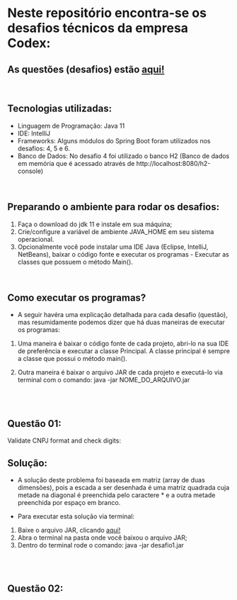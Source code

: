 # Neste repositório encontra-se os desafios técnicos da empresa Codex:

## As questões (desafios) estão [aqui!](https://github.com/RodrigoFranco91/Kaffa-codex/blob/master/Teste-Kaffa-1.10.pdf)

</br>

## Tecnologias utilizadas:

- Linguagem de Programação: Java 11
- IDE: IntelliJ
- Frameworks: Alguns módulos do Spring Boot foram utilizados nos desafios: 4, 5 e 6.
- Banco de Dados: No desafio 4 foi utilizado o banco H2 (Banco de dados em memória que é acessado através de  http://localhost:8080/h2-console)

</br>

## Preparando o ambiente para rodar os desafios:

1. Faça o download do jdk 11 e instale em sua máquina;
2. Crie/configure a variável de ambiente JAVA_HOME em seu sistema operacional.
3. Opcionalmente você pode instalar uma IDE Java (Eclipse, IntelliJ, NetBeans), baixar o código fonte e executar os programas - Executar as classes que possuem o método Main().

</br>

## Como executar os programas?

- A seguir havéra uma explicação detalhada para cada desafio (questão), mas resumidamente podemos dizer que há duas maneiras de executar os programas:

1. Uma maneira é baixar o código fonte de cada projeto, abri-lo na sua IDE de preferência e executar a classe Principal. A classe principal é sempre a classe que possui o método main().

2. Outra maneira é baixar o arquivo JAR de cada projeto e executá-lo via terminal com o comando: java -jar NOME_DO_ARQUIVO.jar

</br>
</br>

## Questão 01:

Validate CNPJ format and check digits:

## Solução:

- A solução deste problema foi baseada em matriz (array de duas dimensões), pois a escada a ser desenhada é uma matriz quadrada cuja metade na diagonal é preenchida pelo caractere * e a outra metade preenchida por espaço em branco.

- Para executar esta solução via terminal:

1. Baixe o arquivo JAR, clicando [aqui!](https://github.com/RodrigoFranco91/desafio-capgemini/raw/master/desafio1/executavel/desafio1.jar)
2. Abra o terminal na pasta onde você baixou o arquivo JAR;
3. Dentro do terminal rode o comando: java -jar desafio1.jar


</br>
</br>

## Questão 02:

